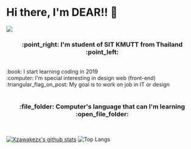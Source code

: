# Hi there, I'm DEAR!! 👋

<img src="https://i.ibb.co/8jd30vx/codingwithcoffee.gif" />
<h3 align="center">:point_right: I'm student of SIT KMUTT from Thailand :point_left:</h3>
<br />
 :book: I start learning coding in 2019 <br>
 :computer: I'm special interesting in design web (front-end) <br>
 :triangular_flag_on_post: My goal is to work on job in IT or design <br>
<br />

<h3 align="center">:file_folder: Computer's language that can I'm learning :open_file_folder:</h3>
<br />


[![Xzawakezx's github stats](https://github-readme-stats.vercel.app/api?username=yanika44&theme=material-palenight)](https://github.com/yanika44/github-readme-stats)             ![Top Langs](https://github-readme-stats.vercel.app/api/top-langs/?username=yanika44&theme=tokyonight&layout=compact)


